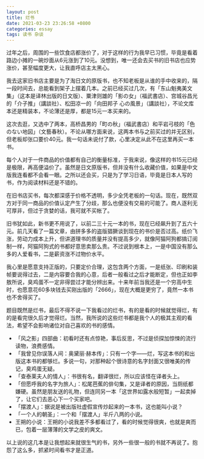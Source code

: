 ```yaml
---
layout: post
title: 烂书
date: 2021-03-23 23:26:58 +0800
categories: essay
tags: 读书 杂谈
---
```


过年之后，周围的一些饮食店都涨价了，对于这样的行为我早已习惯，毕竟是看着路边小摊的一碗炒面从6元涨到了10元。没想到，唯一还会去买书的旧书店也应势涨价，甚至幅度更大，让我直呼店主太黑心。

我去这家旧书店主要是为了淘日文的原版书，也不知老板是从谁的手中收来的，隔一段时间去，总能看到架子上摆着几本。之前已经买过几次，有「东山魁夷美文集」（这本是译林出版的日文版）、粟津则雄的「影の女」（福武書店）、宫城谷昌光的「介子推」（講談社）、松田凉一的「向田邦子 心の風景」（講談社），不论文库本还是精装本，不论薄还是厚，都是15元一本买来的。

这次去逛，又选中了两本，高桥昌男的「町の秋」（福武書店）和平岩弓枝的「色のない地図」（文藝春秋）。不论从哪方面来说，这两本书与之前买过的并无区别，但老板却张口要价40元。我一句话未说付了款，心里决定从此不在这里再买一本书。

每个人对于一件商品的价值都有自己的衡量标准，于我来说，像这样的书15元已经是极限，再高便溢价了。虽然是日文原版书，但并没有什么收藏价值，如果是中文版我连看都不会看一眼。之所以还会买，只是为了学习日语，毕竟是日本人写的书，作为阅读材料还是不错的。

在旧书店买书，每次都深感于价格不透明，多少全凭老板的一句话。现在，既然双方对于同一商品的价值认定产生了分歧，那么也便没有交易的可能了。商人逐利无可厚非，但过于贪婪的话，我可就不买帐了。

旧书犹如此，新书更不用说了，以前二三十元一本的书，现在已经飙升到了五六十元。前几天看了一篇文章，由拼多多的盗版猖獗谈到现在的书价是否过高。纸价飞涨，劳动力成本上升，但讲道理书的质量并没有提高多少，就像阿猫阿狗都搞订阅制一样，阿猫阿狗式的书都好意思卖那么贵。不过说到根本上，一是中国没有那么多的人爱看书，二是薪资涨不过物价水平。

我心里是愿意支持正版的，只要定价合理，这包含两个方面，一是纸张、印刷和装帧要说得过去，二是内容要合我的心意，后者一般看过之后才能断定，但也正如李敖所说，臭鸡蛋不一定非得尝过才能分辨出来。十来年前当我还是一个穷高中生时，也愿意花60多块钱去买刚出版的「2666」，现在大概是更穷了，竟然一本书也不舍得买了。

题目既然是烂书，最后不得不说一下我看过的烂书，有的是看的时候就觉得烂，有的是看完很久后才觉得烂。当然，我所说的这些烂书都是我个人的极其主观的看法，希望不会影响诸位对自己喜欢的书的感情。

- 「风之影」四部曲：初看时还有点惊艳，事后反思，不过是侦探加惊悚的流行读物，浪费感情。
- 「我曾见你误落人间：奥黛丽·赫本传」：只有一个字——烂，写这本书的和出版这本书的都够烂。多说一句，对那种起个很诗意的名字封面又很唯美的传记，臭鸡蛋无疑。
- 「查泰莱夫人的情人」：书很有名，翻译很烂，所以应该怪在译者头上。
- 「但愿呼我的名字为旅人」：松尾芭蕉的俳句集，又是译者的原因，当厕纸都嫌硬。虽然是朋友送的礼物，但连同另一本「这世界如露水般短暂」一起卖掉了，让它们去恶心下一个买家吧。
- 「摆渡人」：据说是被出版社虚假宣传炒起来的一本书，这也能叫小说？
- 「一个人的朝圣」：一个和「摆渡人」半斤八两的小说。
- 王朔的小说：王朔的小说我差不多都看过了，看的时候觉得很爽，也就是爽而已，包着一层薄薄的文学之皮的爽文。

以上说的这几本是让我想起来就很生气的书，另外一些很一般的书就不再说了。抱怨了这么多，抓紧时间看书才是正道。